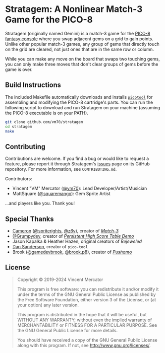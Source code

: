 # Stratagem: A Nonlinear Match-3 Game for the PICO-8

Stratagem (originally named Gemini) is a match-3 game for the
[PICO-8 fantasy console](https://www.lexaloffle.com/pico-8.php) where you swap
adjacent gems on a grid to gain points. Unlike other popular match-3 games, any
group of gems that directly touch on the grid are cleared, not just ones that
are in the same row or column.

While you can make any move on the board that swaps two touching gems, you can
only make three moves that don't clear groups of gems before the game is over.

## Build Instructions

The included Makefile automatically downloads and installs
[`picotool`](https://www.dansanderson.com/projects/picotool/) for assembling and
modifying the PICO-8 cartridge's parts. You can run the following script to
download and run Stratagem on your machine (assuming the PICO-8 executable is on
your PATH).

```bash
git clone github.com/vm70/stratagem
cd stratagem
make
```

## Contributing

Contributions are welcome. If you find a bug or would like to request a feature,
please report it through Stratagem's
[issues](https://github.com/vm70/stratagem/issues) page on its GitHub
repository. For more information, see `CONTRIBUTING.md`.

Contributors:

- Vincent "VM" Mercator ([@vm70](https://github.com/vm70/)): Lead
  Developer/Artist/Musician
- MattSquare ([@squaremango](https://github.com/squaremango)): Gem Sprite Artist

...and players like you. Thank you!

## Special Thanks

- [Cameron](https://cmrn.io/)
  ([@spriterights](https://www.lexaloffle.com/bbs/?uid=18643),
  [@z6v](https://x.com/z6v)), creator of
  [_Match-3_](https://www.lexaloffle.com/bbs/?pid=42523)
- [@Grumpydev](https://www.lexaloffle.com/bbs/?uid=31046), creator of
  [_Persistent High Score Table Demo_](https://www.lexaloffle.com/bbs/?tid=31901)
- Jason Kapalka & Heather Hazen, original creators of _Bejeweled_
- [Dan Sanderson](https://www.dansanderson.com/), creator of `pico-tool`
- Brook ([@gamedevbrook](https://twitter.com/gamedevbrook),
  [@brook.p8](https://itch.io/profile/gamedevbrook)), creator of
  [_Pushamo_](https://gamedevbrook.itch.io/pushamo)

## License

> Copyright © 2019-2024 Vincent Mercator
>
> This program is free software: you can redistribute it and/or modify it under
> the terms of the GNU General Public License as published by the Free Software
> Foundation, either version 3 of the License, or (at your option) any later
> version.
>
> This program is distributed in the hope that it will be useful, but WITHOUT
> ANY WARRANTY; without even the implied warranty of MERCHANTABILITY or FITNESS
> FOR A PARTICULAR PURPOSE. See the GNU General Public License for more details.
>
> You should have received a copy of the GNU General Public License along with
> this program. If not, see <http://www.gnu.org/licenses/>.
